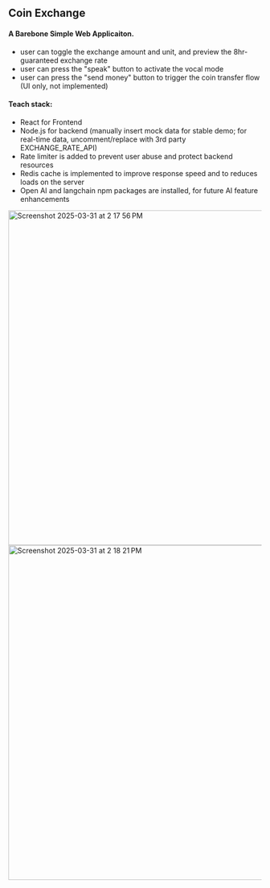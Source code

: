 ## Coin Exchange 
#### A Barebone Simple Web Applicaiton.
- user can toggle the exchange amount and unit, and preview the 8hr-guaranteed exchange rate
- user can press the "speak" button to activate the vocal mode
- user can press the "send money" button to trigger the coin transfer flow (UI only, not implemented)

#### Teach stack: 
- React for Frontend
- Node.js for backend (manually insert mock data for stable demo; for real-time data, uncomment/replace with 3rd party EXCHANGE_RATE_API)
- Rate limiter is added to prevent user abuse and protect backend resources 
- Redis cache is implemented to improve response speed and to reduces loads on the server
- Open AI and langchain npm packages are installed, for future AI feature enhancements
  
<img width="666" alt="Screenshot 2025-03-31 at 2 17 56 PM" src="https://github.com/user-attachments/assets/626c962a-24a4-4263-b71b-587c50092358" />
<img width="666" alt="Screenshot 2025-03-31 at 2 18 21 PM" src="https://github.com/user-attachments/assets/5da14716-df94-4707-9559-c26ba70de1e0" />
